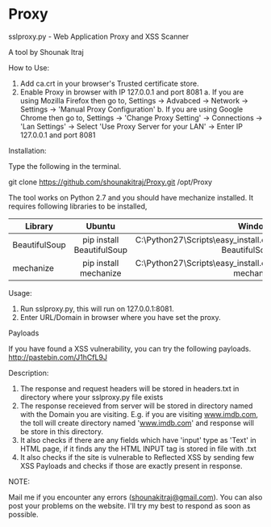 # Proxy

sslproxy.py - Web Application Proxy and XSS Scanner

A tool by Shounak Itraj

How to Use:

1) Add ca.crt in your browser's Trusted certificate store.
2) Enable Proxy in browser with IP 127.0.0.1 and port 8081
	a. If you are using Mozilla Firefox then go to, Settings -> Advabced -> Network -> Settings -> 'Manual Proxy Configuration'
	b. If you are using Google Chrome then go to, Settings -> 'Change Proxy Setting' -> Connections -> 'Lan Settings' -> Select 'Use Proxy Server for your LAN' -> Enter IP 127.0.0.1 and port 8081

Installation:

Type the following in the terminal.

git clone https://github.com/shounakitraj/Proxy.git /opt/Proxy

The tool works on Python 2.7 and you should have mechanize installed. It requires following libraries to be installed,

|Library|Ubuntu|Windows|
|----------|:-------------:|------:|
|BeautifulSoup|pip install BeautifulSoup|C:\Python27\Scripts\easy_install.exe BeautifulSoup|
|mechanize|pip install mechanize|C:\Python27\Scripts\easy_install.exe mechanize|


Usage:

1) Run sslproxy.py, this will run on 127.0.0.1:8081.
2) Enter URL/Domain in browser where you have set the proxy.

Payloads

If you have found a XSS vulnerability, you can try the following payloads. http://pastebin.com/J1hCfL9J

Description:

1) The response and request headers will be stored in headers.txt in directory where your sslproxy.py file exists
2) The response receieved from server will be stored in directory named with the Domain you are visiting. E.g. if you are visiting www.imdb.com, the toll will create directory named 'www.imdb.com' and response will be store in this directory.
3) It also checks if there are any fields which have 'input' type as 'Text' in HTML page, if it finds any the HTML INPUT tag is stored in file with <domainname>.txt
4) It also checks if the site is vulnerable to Reflected XSS by sending few XSS Payloads and checks if those are exactly present in response.

NOTE:

Mail me if you encounter any errors (shounakitraj@gmail.com). You can also post your problems on the website. I'll try my best to respond as soon as possible.
